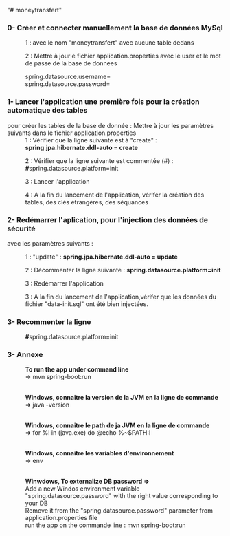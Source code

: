 "# moneytransfert" 

<h3>0- Créer et connecter manuellement la base de données MySql</h3> 
<div style="margin-left: 3em">
1 : avec le nom "moneytransfert" avec aucune table dedans

2 : Mettre à jour e fichier application.properties avec le user et le mot de passe de la base de donnees

spring.datasource.username=<br>
spring.datasource.password=

</div>
<h3>1- Lancer l'application une première fois pour la création automatique des tables </h3> pour créer les tables de la base de donnée : Mettre à jour les paramètres suivants dans le fichier application.properties

<div style="margin-left: 3em">
1 : Vérifier que la ligne suivante est à "create" : 
<b>spring.jpa.hibernate.ddl-auto = create</b>

2 : Vérifier que la ligne suivante est commentée (#) : <b>#</b>spring.datasource.platform=init

3 : Lancer l'application

4 : A la fin du lancement de l'application, vérifer la création des tables, des clés étrangères, des séquances

</div>

<h3>2- Redémarrer l'aplication, pour l'injection des données de sécurité</h3> avec les paramètres suivants :
<div style="margin-left: 3em">

1 : "update" : <b>spring.jpa.hibernate.ddl-auto = update</b>

2 : Décommenter la ligne suivante : <b>spring.datasource.platform=init</b>

3 : Redémarrer l'application

3 : A la fin du lancement de l'application,vérifer que les données du fichier "data-init.sql" ont été bien injectées.

</div>

<h3>3- Recommenter la ligne </h3>
<div style="margin-left: 3em">

<b>#</b>spring.datasource.platform=init

</div>


<h3>3- Annexe </h3>
<div style="margin-left: 3em">

<b>To run the app under command line</b><br>
=> mvn spring-boot:run
<br><br>

<b>Windows, connaitre la version de la JVM en la ligne de commande</b><br>
=> java -version
<br><br>

<b>Windows, connaitre le path de ja JVM en la ligne de commande</b><br>
=> for %I in (java.exe) do @echo %~$PATH:I
<br><br>

<b>Windows, connaitre les variables d'environnement</b><br>
=> env
<br><br>

<b>Winwdows, To externalize DB password => </b><br>
Add a new Windos environment variable "spring.datasource.password" with the right value corresponding to your DB<br>
Remove it from the "spring.datasource.password" parameter from application.properties file<br>
run the app on the commande line : mvn spring-boot:run
<br><br>


</div>

